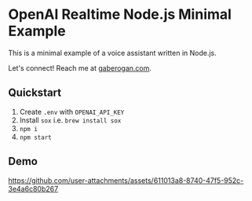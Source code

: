 # OpenAI Realtime Node.js Minimal Example

This is a minimal example of a voice assistant written in Node.js.

Let's connect! Reach me at [gaberogan.com](https://gaberogan.com).

## Quickstart

1. Create `.env` with `OPENAI_API_KEY`
2. Install `sox` i.e. `brew install sox`
3. `npm i`
4. `npm start`

## Demo

https://github.com/user-attachments/assets/611013a8-8740-47f5-952c-3e4a6c80b267
